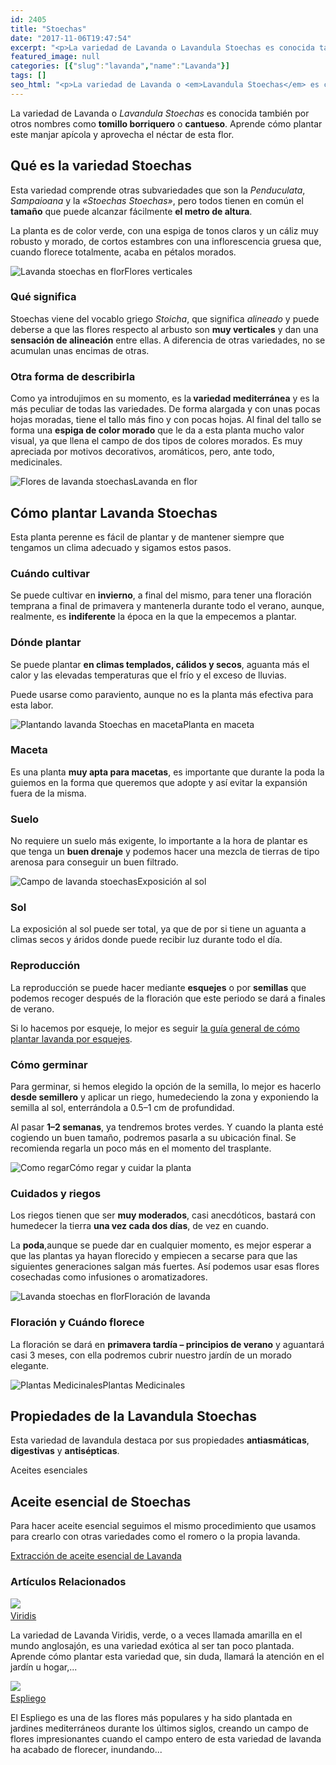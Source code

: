 ```yaml
---
id: 2405
title: "Stoechas"
date: "2017-11-06T19:47:54"
excerpt: "<p>La variedad de Lavanda o Lavandula Stoechas es conocida también por otros nombres como tomillo borriquero o cantueso. Aprende cómo plantar este manjar apícola y aprovecha el néctar de esta flor. Qué es la variedad Stoechas Esta variedad comprende otras subvariedades que son la Penduculata, Sampaioana y la «Stoechas Stoechas», pero todos tienen en común&hellip; <a class=\"more-link\" href=\"https://plantasyflores.online/lavanda/stoechas/\">Seguir leyendo <span class=\"screen-reader-text\">Stoechas</span> <span class=\"meta-nav\" aria-hidden=\"true\">&rarr;</span></a></p>\n"
featured_image: null
categories: [{"slug":"lavanda","name":"Lavanda"}]
tags: []
seo_html: "<p>La variedad de Lavanda o <em>Lavandula Stoechas</em> es conocida también por otros nombres como <strong>tomillo borriquero</strong> o <strong>cantueso</strong>. Aprende cómo plantar este manjar apícola y aprovecha el néctar de esta flor.</p> <h2>Qué es la variedad Stoechas</h2> <p>Esta variedad comprende otras subvariedades que son la <em>Penduculata</em>, <em>Sampaioana</em> y la <em>«Stoechas Stoechas»</em>, pero todos tienen en común el <strong>tamaño</strong> que puede alcanzar fácilmente <strong>el metro de altura</strong>.</p> <p>La planta es de color verde, con una espiga de tonos claros y un cáliz muy robusto y morado, de cortos estambres con una inflorescencia gruesa que, cuando florece totalmente, acaba en pétalos morados.</p> <img src=\"http://plantasyflores.online/wp-content/uploads/2017/11/lavender-2176346-325x244.jpg\" alt=\"Lavanda stoechas en flor\" />Flores verticales <h3>Qué significa</h3> <p>Stoechas viene del vocablo griego <em>Stoicha</em>, que significa <em>alineado</em> y puede deberse a que las flores respecto al arbusto son <strong>muy verticales</strong> y dan una <strong>sensación de alineación</strong> entre ellas. A diferencia de otras variedades, no se acumulan unas encimas de otras.</p> <h3>Otra forma de describirla</h3> <p>Como ya introdujimos en su momento, es la<strong> variedad mediterránea</strong> y es la más peculiar de todas las variedades. De forma alargada y con unas pocas hojas moradas, tiene el tallo más fino y con pocas hojas. Al final del tallo se forma una <strong>espiga de color morado</strong> que le da a esta planta mucho valor visual, ya que llena el campo de dos tipos de colores morados. Es muy apreciada por motivos decorativos, aromáticos, pero, ante todo, medicinales.</p> <img src=\"http://plantasyflores.online/wp-content/uploads/2017/11/flowers-1226214-325x245.jpg\" alt=\"Flores de lavanda stoechas\" />Lavanda en flor <h2>Cómo plantar Lavanda Stoechas</h2> <p>Esta planta perenne es fácil de plantar y de mantener siempre que tengamos un clima adecuado y sigamos estos pasos.</p> <h3>Cuándo cultivar</h3> <p>Se puede cultivar en <strong>invierno</strong>, a final del mismo, para tener una floración temprana a final de primavera y mantenerla durante todo el verano, aunque, realmente, es <strong>indiferente</strong> la época en la que la empecemos a plantar.</p> <h3>Dónde plantar</h3> <p>Se puede plantar <strong>en climas templados, cálidos y secos</strong>, aguanta más el calor y las elevadas temperaturas que el frío y el exceso de lluvias.</p> <p>Puede usarse como paraviento, aunque no es la planta más efectiva para esta labor.</p> <img src=\"http://plantasyflores.online/wp-content/uploads/2017/11/lavender-1727-217x325.jpg\" alt=\"Plantando lavanda Stoechas en maceta\" />Planta en maceta <h3>Maceta</h3> <p>Es una planta <strong>muy apta para macetas</strong>, es importante que durante la poda la guiemos en la forma que queremos que adopte y así evitar la expansión fuera de la misma.</p> <h3>Suelo</h3> <p>No requiere un suelo más exigente, lo importante a la hora de plantar es que tenga un <strong>buen drenaje</strong> y podemos hacer una mezcla de tierras de tipo arenosa para conseguir un buen filtrado.</p> <img src=\"http://plantasyflores.online/wp-content/uploads/2017/11/lavendar-1153408-325x217.jpg\" alt=\"Campo de lavanda stoechas\" />Exposición al sol <h3>Sol</h3> <p>La exposición al sol puede ser total, ya que de por si tiene un aguanta a climas secos y áridos donde puede recibir luz durante todo el día.</p> <h3>Reproducción</h3> <p>La reproducción se puede hacer mediante <strong>esquejes</strong> o por <strong>semillas</strong> que podemos recoger después de la floración que este periodo se dará a finales de verano.</p> <p>Si lo hacemos por esqueje, lo mejor es seguir <a href=\"/lavanda/#Esquejes\">la guía general de cómo plantar lavanda por esquejes</a>.</p> <h3>Cómo germinar</h3> <p>Para germinar, si hemos elegido la opción de la semilla, lo mejor es hacerlo <strong>desde semillero</strong> y aplicar un riego, humedeciendo la zona y exponiendo la semilla al sol, enterrándola a 0.5–1 cm de profundidad.</p> <p>Al pasar <strong>1–2 semanas</strong>, ya tendremos brotes verdes. Y cuando la planta esté cogiendo un buen tamaño, podremos pasarla a su ubicación final. Se recomienda regarla un poco más en el momento del trasplante.</p> <img src=\"http://plantasyflores.online/wp-content/uploads/2017/07/watering-can-1506750_1280-300x169.jpg\" alt=\"Como regar\" />Cómo regar y cuidar la planta <h3>Cuidados y riegos</h3> <p>Los riegos tienen que ser <strong>muy moderados</strong>, casi anecdóticos, bastará con humedecer la tierra <strong>una vez cada dos días</strong>, de vez en cuando.</p> <p>La <strong>poda</strong>,aunque se puede dar en cualquier momento, es mejor esperar a que las plantas ya hayan florecido y empiecen a secarse para que las siguientes generaciones salgan más fuertes. Así podemos usar esas flores cosechadas como infusiones o aromatizadores.</p> <img src=\"http://plantasyflores.online/wp-content/uploads/2017/11/lavender-garden-2852119-325x217.jpg\" alt=\"Lavanda stoechas en flor\" />Floración de lavanda <h3>Floración y Cuándo florece</h3> <p>La floración se dará en <strong>primavera tardía – principios de verano</strong> y aguantará casi 3 meses, con ella podremos cubrir nuestro jardín de un morado elegante.</p> <img src=\"http://plantasyflores.online/wp-content/uploads/2017/07/herbal-tea-1410565-325x202.jpg\" alt=\"Plantas Medicinales\" />Plantas Medicinales <h2>Propiedades de la Lavandula Stoechas</h2> <p>Esta variedad de lavandula destaca por sus propiedades <strong>antiasmáticas</strong>, <strong>digestivas</strong> y <strong>antisépticas</strong>.</p> <img src=\"http://plantasyflores.online/wp-content/uploads/2017/08/bath-oil-2510793_1920-325x207.jpg\" alt=\"\" />Aceites esenciales <h2>Aceite esencial de Stoechas</h2> <p>Para hacer aceite esencial seguimos el mismo procedimiento que usamos para crearlo con otras variedades como el romero o la propia lavanda.</p> <p><a href=\"/lavanda/#Convertirla_en_aceite\">Extracción de aceite esencial de Lavanda</a></p> <h3> Artículos Relacionados<br /> </h3> <img src=\"https://plantasyflores.online/wp-content/uploads/2017/11/crop-1838931_1920.jpg\" /> <a href=\"/lavanda/viridis/\"><br /> Viridis<br /> </a> <p>La variedad de Lavanda Viridis, verde, o a veces llamada amarilla en el mundo anglosajón, es una variedad exótica al ser tan poco plantada. Aprende cómo plantar esta variedad que, sin duda, llamará la atención en el jardín u hogar,...</p> <img src=\"https://plantasyflores.online/wp-content/uploads/2017/11/lavender-894919_1920.jpg\" /> <a href=\"/lavanda/espliego/\"><br /> Espliego<br /> </a> <p>El Espliego es una de las flores más populares y ha sido plantada en jardines mediterráneos durante los últimos siglos, creando un campo de flores impresionantes cuando el campo entero de esta variedad de lavanda ha acabado de florecer, inundando...</p>"
---
```


<p>La variedad de Lavanda o <em>Lavandula Stoechas</em> es conocida también por otros nombres como <strong>tomillo borriquero</strong> o <strong>cantueso</strong>. Aprende cómo plantar este manjar apícola y aprovecha el néctar de esta flor.</p> <h2>Qué es la variedad Stoechas</h2> <p>Esta variedad comprende otras subvariedades que son la <em>Penduculata</em>, <em>Sampaioana</em> y la <em>«Stoechas Stoechas»</em>, pero todos tienen en común el <strong>tamaño</strong> que puede alcanzar fácilmente <strong>el metro de altura</strong>.</p> <p>La planta es de color verde, con una espiga de tonos claros y un cáliz muy robusto y morado, de cortos estambres con una inflorescencia gruesa que, cuando florece totalmente, acaba en pétalos morados.</p> <img src="http://plantasyflores.online/wp-content/uploads/2017/11/lavender-2176346-325x244.jpg" alt="Lavanda stoechas en flor" />Flores verticales <h3>Qué significa</h3> <p>Stoechas viene del vocablo griego <em>Stoicha</em>, que significa <em>alineado</em> y puede deberse a que las flores respecto al arbusto son <strong>muy verticales</strong> y dan una <strong>sensación de alineación</strong> entre ellas. A diferencia de otras variedades, no se acumulan unas encimas de otras.</p> <h3>Otra forma de describirla</h3> <p>Como ya introdujimos en su momento, es la<strong> variedad mediterránea</strong> y es la más peculiar de todas las variedades. De forma alargada y con unas pocas hojas moradas, tiene el tallo más fino y con pocas hojas. Al final del tallo se forma una <strong>espiga de color morado</strong> que le da a esta planta mucho valor visual, ya que llena el campo de dos tipos de colores morados. Es muy apreciada por motivos decorativos, aromáticos, pero, ante todo, medicinales.</p> <img src="http://plantasyflores.online/wp-content/uploads/2017/11/flowers-1226214-325x245.jpg" alt="Flores de lavanda stoechas" />Lavanda en flor <h2>Cómo plantar Lavanda Stoechas</h2> <p>Esta planta perenne es fácil de plantar y de mantener siempre que tengamos un clima adecuado y sigamos estos pasos.</p> <h3>Cuándo cultivar</h3> <p>Se puede cultivar en <strong>invierno</strong>, a final del mismo, para tener una floración temprana a final de primavera y mantenerla durante todo el verano, aunque, realmente, es <strong>indiferente</strong> la época en la que la empecemos a plantar.</p> <h3>Dónde plantar</h3> <p>Se puede plantar <strong>en climas templados, cálidos y secos</strong>, aguanta más el calor y las elevadas temperaturas que el frío y el exceso de lluvias.</p> <p>Puede usarse como paraviento, aunque no es la planta más efectiva para esta labor.</p> <img src="http://plantasyflores.online/wp-content/uploads/2017/11/lavender-1727-217x325.jpg" alt="Plantando lavanda Stoechas en maceta" />Planta en maceta <h3>Maceta</h3> <p>Es una planta <strong>muy apta para macetas</strong>, es importante que durante la poda la guiemos en la forma que queremos que adopte y así evitar la expansión fuera de la misma.</p> <h3>Suelo</h3> <p>No requiere un suelo más exigente, lo importante a la hora de plantar es que tenga un <strong>buen drenaje</strong> y podemos hacer una mezcla de tierras de tipo arenosa para conseguir un buen filtrado.</p> <img src="http://plantasyflores.online/wp-content/uploads/2017/11/lavendar-1153408-325x217.jpg" alt="Campo de lavanda stoechas" />Exposición al sol <h3>Sol</h3> <p>La exposición al sol puede ser total, ya que de por si tiene un aguanta a climas secos y áridos donde puede recibir luz durante todo el día.</p> <h3>Reproducción</h3> <p>La reproducción se puede hacer mediante <strong>esquejes</strong> o por <strong>semillas</strong> que podemos recoger después de la floración que este periodo se dará a finales de verano.</p> <p>Si lo hacemos por esqueje, lo mejor es seguir <a href="/lavanda/#Esquejes">la guía general de cómo plantar lavanda por esquejes</a>.</p> <h3>Cómo germinar</h3> <p>Para germinar, si hemos elegido la opción de la semilla, lo mejor es hacerlo <strong>desde semillero</strong> y aplicar un riego, humedeciendo la zona y exponiendo la semilla al sol, enterrándola a 0.5–1 cm de profundidad.</p> <p>Al pasar <strong>1–2 semanas</strong>, ya tendremos brotes verdes. Y cuando la planta esté cogiendo un buen tamaño, podremos pasarla a su ubicación final. Se recomienda regarla un poco más en el momento del trasplante.</p> <img src="http://plantasyflores.online/wp-content/uploads/2017/07/watering-can-1506750_1280-300x169.jpg" alt="Como regar" />Cómo regar y cuidar la planta <h3>Cuidados y riegos</h3> <p>Los riegos tienen que ser <strong>muy moderados</strong>, casi anecdóticos, bastará con humedecer la tierra <strong>una vez cada dos días</strong>, de vez en cuando.</p> <p>La <strong>poda</strong>,aunque se puede dar en cualquier momento, es mejor esperar a que las plantas ya hayan florecido y empiecen a secarse para que las siguientes generaciones salgan más fuertes. Así podemos usar esas flores cosechadas como infusiones o aromatizadores.</p> <img src="http://plantasyflores.online/wp-content/uploads/2017/11/lavender-garden-2852119-325x217.jpg" alt="Lavanda stoechas en flor" />Floración de lavanda <h3>Floración y Cuándo florece</h3> <p>La floración se dará en <strong>primavera tardía – principios de verano</strong> y aguantará casi 3 meses, con ella podremos cubrir nuestro jardín de un morado elegante.</p> <img src="http://plantasyflores.online/wp-content/uploads/2017/07/herbal-tea-1410565-325x202.jpg" alt="Plantas Medicinales" />Plantas Medicinales <h2>Propiedades de la Lavandula Stoechas</h2> <p>Esta variedad de lavandula destaca por sus propiedades <strong>antiasmáticas</strong>, <strong>digestivas</strong> y <strong>antisépticas</strong>.</p> <img src="http://plantasyflores.online/wp-content/uploads/2017/08/bath-oil-2510793_1920-325x207.jpg" alt="" />Aceites esenciales <h2>Aceite esencial de Stoechas</h2> <p>Para hacer aceite esencial seguimos el mismo procedimiento que usamos para crearlo con otras variedades como el romero o la propia lavanda.</p> <p><a href="/lavanda/#Convertirla_en_aceite">Extracción de aceite esencial de Lavanda</a></p> <h3> Artículos Relacionados<br /> </h3> <img src="https://plantasyflores.online/wp-content/uploads/2017/11/crop-1838931_1920.jpg" /> <a href="/lavanda/viridis/"><br /> Viridis<br /> </a> <p>La variedad de Lavanda Viridis, verde, o a veces llamada amarilla en el mundo anglosajón, es una variedad exótica al ser tan poco plantada. Aprende cómo plantar esta variedad que, sin duda, llamará la atención en el jardín u hogar,...</p> <img src="https://plantasyflores.online/wp-content/uploads/2017/11/lavender-894919_1920.jpg" /> <a href="/lavanda/espliego/"><br /> Espliego<br /> </a> <p>El Espliego es una de las flores más populares y ha sido plantada en jardines mediterráneos durante los últimos siglos, creando un campo de flores impresionantes cuando el campo entero de esta variedad de lavanda ha acabado de florecer, inundando...</p>
